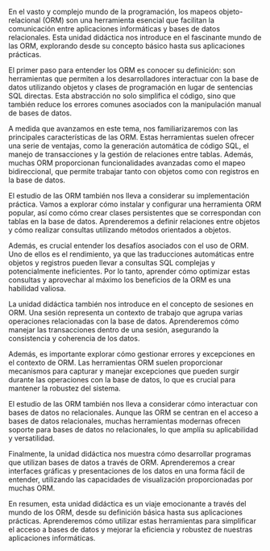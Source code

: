 En el vasto y complejo mundo de la programación, los mapeos objeto-relacional (ORM) son una herramienta esencial que facilitan la comunicación entre aplicaciones informáticas y bases de datos relacionales. Esta unidad didáctica nos introduce en el fascinante mundo de las ORM, explorando desde su concepto básico hasta sus aplicaciones prácticas.

El primer paso para entender los ORM es conocer su definición: son herramientas que permiten a los desarrolladores interactuar con la base de datos utilizando objetos y clases de programación en lugar de sentencias SQL directas. Esta abstracción no solo simplifica el código, sino que también reduce los errores comunes asociados con la manipulación manual de bases de datos.

A medida que avanzamos en este tema, nos familiarizaremos con las principales características de las ORM. Estas herramientas suelen ofrecer una serie de ventajas, como la generación automática de código SQL, el manejo de transacciones y la gestión de relaciones entre tablas. Además, muchas ORM proporcionan funcionalidades avanzadas como el mapeo bidireccional, que permite trabajar tanto con objetos como con registros en la base de datos.

El estudio de las ORM también nos lleva a considerar su implementación práctica. Vamos a explorar cómo instalar y configurar una herramienta ORM popular, así como cómo crear clases persistentes que se correspondan con tablas en la base de datos. Aprenderemos a definir relaciones entre objetos y cómo realizar consultas utilizando métodos orientados a objetos.

Además, es crucial entender los desafíos asociados con el uso de ORM. Uno de ellos es el rendimiento, ya que las traducciones automáticas entre objetos y registros pueden llevar a consultas SQL complejas y potencialmente ineficientes. Por lo tanto, aprender cómo optimizar estas consultas y aprovechar al máximo los beneficios de la ORM es una habilidad valiosa.

La unidad didáctica también nos introduce en el concepto de sesiones en ORM. Una sesión representa un contexto de trabajo que agrupa varias operaciones relacionadas con la base de datos. Aprenderemos cómo manejar las transacciones dentro de una sesión, asegurando la consistencia y coherencia de los datos.

Además, es importante explorar cómo gestionar errores y excepciones en el contexto de ORM. Las herramientas ORM suelen proporcionar mecanismos para capturar y manejar excepciones que pueden surgir durante las operaciones con la base de datos, lo que es crucial para mantener la robustez del sistema.

El estudio de las ORM también nos lleva a considerar cómo interactuar con bases de datos no relacionales. Aunque las ORM se centran en el acceso a bases de datos relacionales, muchas herramientas modernas ofrecen soporte para bases de datos no relacionales, lo que amplía su aplicabilidad y versatilidad.

Finalmente, la unidad didáctica nos muestra cómo desarrollar programas que utilizan bases de datos a través de ORM. Aprenderemos a crear interfaces gráficas y presentaciones de los datos en una forma fácil de entender, utilizando las capacidades de visualización proporcionadas por muchas ORM.

En resumen, esta unidad didáctica es un viaje emocionante a través del mundo de los ORM, desde su definición básica hasta sus aplicaciones prácticas. Aprenderemos cómo utilizar estas herramientas para simplificar el acceso a bases de datos y mejorar la eficiencia y robustez de nuestras aplicaciones informáticas.
